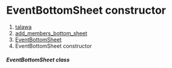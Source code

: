 
<div>

# EventBottomSheet constructor

</div>










1.  [talawa](../../index.md)
2.  [add_members_bottom_sheet](../../widgets_add_members_bottom_sheet/)
3.  [EventBottomSheet](../../widgets_add_members_bottom_sheet/EventBottomSheet-class.md)
4.  EventBottomSheet constructor

##### EventBottomSheet class







